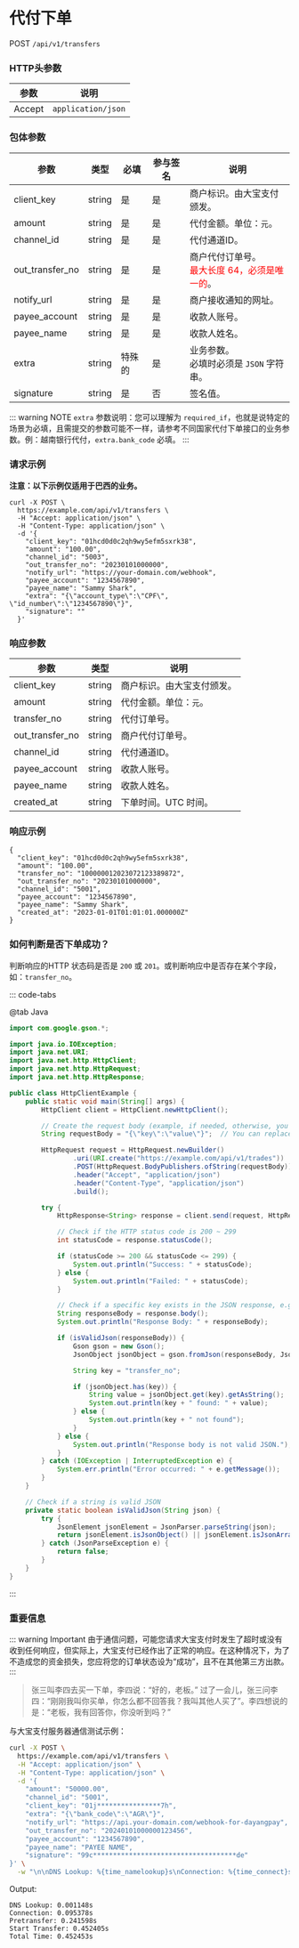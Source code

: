 # 代付下单

POST `/api/v1/transfers`

### HTTP头参数 <Badge type="tip" text="Header" vertical="top" />

| 参数   | 说明               |
| ------ | ------------------ |
| Accept | `application/json` |

### 包体参数 <Badge type="tip" text="Body" vertical="top" />

| 参数            | 类型   | 必填   | 参与签名 | 说明                                                                            |
| --------------- | ------ | ------ | -------- | ------------------------------------------------------------------------------- |
| client_key      | string | 是     | 是       | 商户标识。由大宝支付颁发。                                                      |
| amount          | string | 是     | 是       | 代付金额。单位：`元`。                                                          |
| channel_id      | string | 是     | 是       | 代付通道ID。                                                                    |
| out_transfer_no | string | 是     | 是       | 商户代付订单号。<br><span style="color: red">最大长度 64，必须是唯一的</span>。 |
| notify_url      | string | 是     | 是       | 商户接收通知的网址。                                                            |
| payee_account   | string | 是     | 是       | 收款人账号。                                                                    |
| payee_name      | string | 是     | 是       | 收款人姓名。                                                                    |
| extra           | string | 特殊的 | 是       | 业务参数。<br>必填时必须是 `JSON` 字符串。                                      |
| signature       | string | 是     | 否       | 签名值。                                                                        |

::: warning NOTE
`extra` 参数说明：您可以理解为 `required_if`，也就是说特定的场景为必填，且需提交的参数可能不一样，请参考不同国家代付下单接口的业务参数。例：越南银行代付，`extra.bank_code` 必填。
:::

### 请求示例

**注意：以下示例仅适用于巴西的业务。**

```shell{8,13}
curl -X POST \
  https://example.com/api/v1/transfers \
  -H "Accept: application/json" \
  -H "Content-Type: application/json" \
  -d '{
    "client_key": "01hcd0d0c2qh9wy5efm5sxrk38",
    "amount": "100.00",
    "channel_id": "5003",
    "out_transfer_no": "20230101000000",
    "notify_url": "https://your-domain.com/webhook",
    "payee_account": "1234567890",
    "payee_name": "Sammy Shark",
    "extra": "{\"account_type\":\"CPF\", \"id_number\":\"1234567890\"}",
    "signature": ""
  }'
```

### 响应参数

| 参数            | 类型   | 说明                       |
| --------------- | ------ | -------------------------- |
| client_key      | string | 商户标识。由大宝支付颁发。 |
| amount          | string | 代付金额。单位：`元`。     |
| transfer_no     | string | 代付订单号。               |
| out_transfer_no | string | 商户代付订单号。           |
| channel_id      | string | 代付通道ID。               |
| payee_account   | string | 收款人账号。               |
| payee_name      | string | 收款人姓名。               |
| created_at      | string | 下单时间。UTC 时间。       |

### 响应示例

```json{4}
{
  "client_key": "01hcd0d0c2qh9wy5efm5sxrk38",
  "amount": "100.00",
  "transfer_no": "100000012023072123389872",
  "out_transfer_no": "20230101000000",
  "channel_id": "5001",
  "payee_account": "1234567890",
  "payee_name": "Sammy Shark",
  "created_at": "2023-01-01T01:01:01.000000Z"
}
```

### 如何判断是否下单成功？

判断响应的HTTP 状态码是否是 `200` 或 `201`。或判断响应中是否存在某个字段，如：`transfer_no`。

::: code-tabs

@tab Java

```java
import com.google.gson.*;

import java.io.IOException;
import java.net.URI;
import java.net.http.HttpClient;
import java.net.http.HttpRequest;
import java.net.http.HttpResponse;

public class HttpClientExample {
    public static void main(String[] args) {
        HttpClient client = HttpClient.newHttpClient();

        // Create the request body (example, if needed, otherwise, you can remove this)
        String requestBody = "{\"key\":\"value\"}";  // You can replace with actual data for POST request

        HttpRequest request = HttpRequest.newBuilder()
                .uri(URI.create("https://example.com/api/v1/trades"))
                .POST(HttpRequest.BodyPublishers.ofString(requestBody))
                .header("Accept", "application/json")
                .header("Content-Type", "application/json")
                .build();

        try {
            HttpResponse<String> response = client.send(request, HttpResponse.BodyHandlers.ofString());

            // Check if the HTTP status code is 200 ~ 299
            int statusCode = response.statusCode();

            if (statusCode >= 200 && statusCode <= 299) {
                System.out.println("Success: " + statusCode);
            } else {
                System.out.println("Failed: " + statusCode);
            }

            // Check if a specific key exists in the JSON response, e.g., 'transfer_no'
            String responseBody = response.body();
            System.out.println("Response Body: " + responseBody);

            if (isValidJson(responseBody)) {
                Gson gson = new Gson();
                JsonObject jsonObject = gson.fromJson(responseBody, JsonObject.class);

                String key = "transfer_no";

                if (jsonObject.has(key)) {
                    String value = jsonObject.get(key).getAsString();
                    System.out.println(key + " found: " + value);
                } else {
                    System.out.println(key + " not found");
                }
            } else {
                System.out.println("Response body is not valid JSON.");
            }
        } catch (IOException | InterruptedException e) {
            System.err.println("Error occurred: " + e.getMessage());
        }
    }

    // Check if a string is valid JSON
    private static boolean isValidJson(String json) {
        try {
            JsonElement jsonElement = JsonParser.parseString(json);
            return jsonElement.isJsonObject() || jsonElement.isJsonArray();
        } catch (JsonParseException e) {
            return false;
        }
    }
}
```
:::

### 重要信息

::: warning Important
由于通信问题，可能您请求大宝支付时发生了超时或没有收到任何响应，但实际上，大宝支付已经作出了正常的响应。在这种情况下，为了不造成您的资金损失，您应将您的订单状态设为“成功”，且不在其他第三方出款。
:::

> 张三叫李四去买一下单，李四说：“好的，老板。” 过了一会儿，张三问李四：“刚刚我叫你买单，你怎么都不回答我？我叫其他人买了”。李四想说的是：“老板，我有回答你，你没听到吗？”

与大宝支付服务器通信测试示例：

```bash
curl -X POST \
  https://example.com/api/v1/transfers \
  -H "Accept: application/json" \
  -H "Content-Type: application/json" \
  -d '{
    "amount": "50000.00",
    "channel_id": "5001",
    "client_key": "01j****************7h",
    "extra": "{\"bank_code\":\"AGR\"}",
    "notify_url": "https://api.your-domain.com/webhook-for-dayangpay",
    "out_transfer_no": "20240101000000123456",
    "payee_account": "1234567890",
    "payee_name": "PAYEE NAME",
    "signature": "99c************************************de"
}' \
  -w "\n\nDNS Lookup: %{time_namelookup}s\nConnection: %{time_connect}s\nPretransfer: %{time_pretransfer}s\nStart Transfer: %{time_starttransfer}s\nTotal Time: %{time_total}s\n"
```

Output:

```text
DNS Lookup: 0.001148s
Connection: 0.095378s
Pretransfer: 0.241598s
Start Transfer: 0.452405s
Total Time: 0.452453s
```
